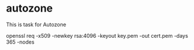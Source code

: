 # autozone
This is task for Autozone

openssl req -x509 -newkey rsa:4096 -keyout key.pem -out cert.pem -days 365 -nodes